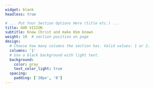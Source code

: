 ```yaml
---
widget: blank
headless: true

# ... Put Your Section Options Here (title etc.) ...
title: OUR VISION
subtitle: Know Christ and make Him known
weight: 10  # section position on page
design:
  # Choose how many columns the section has. Valid values: 1 or 2.
  columns: '1'
  # Use a black background with light text.
  background:
    color: gray
    text_color_light: true
  spacing:
    padding: ['20px', '0']
---
```


